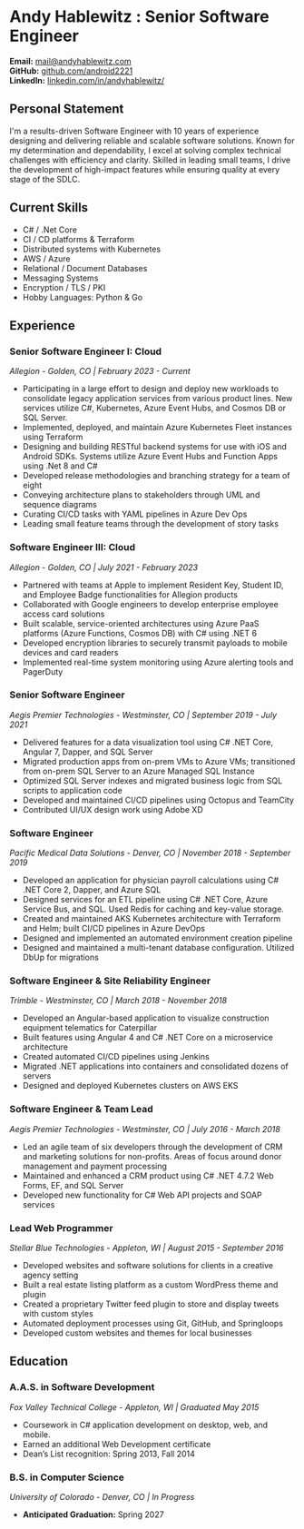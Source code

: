 # Andy Hablewitz : Senior Software Engineer

**Email:** [mail@andyhablewitz.com](mailto:mail@andyhablewitz.com)  
**GitHub:** [github.com/android2221](https://github.com/android2221)  
**LinkedIn:** [linkedin.com/in/andyhablewitz/](https://www.linkedin.com/in/andyhablewitz/)

## **Personal Statement**
I'm a results-driven Software Engineer with 10 years of experience designing and delivering reliable and scalable software solutions. Known for my determination and dependability, I excel at solving complex technical challenges with efficiency and clarity. Skilled in leading small teams, I drive the development of high-impact features while ensuring quality at every stage of the SDLC.

## **Current Skills**

- C# / .Net Core
- CI / CD platforms & Terraform  
- Distributed systems with Kubernetes  
- AWS / Azure  
- Relational / Document Databases  
- Messaging Systems  
- Encryption / TLS / PKI  
- Hobby Languages: Python & Go  

## **Experience**

### **Senior Software Engineer I: Cloud**  
*Allegion - Golden, CO | February 2023 - Current*
- Participating in a large effort to design and deploy new workloads to consolidate legacy application services from various product lines. New services utilize C#, Kubernetes, Azure Event Hubs, and Cosmos DB or SQL Server. 
- Implemented, deployed, and maintain Azure Kubernetes Fleet instances using Terraform
- Designing and building RESTful backend systems for use with iOS and Android SDKs. Systems utilize Azure Event Hubs and Function Apps using .Net 8 and C#
- Developed release methodologies and branching strategy for a team of eight
- Conveying architecture plans to stakeholders through UML and sequence diagrams
- Curating CI/CD tasks with YAML pipelines in Azure Dev Ops
- Leading small feature teams through the development of story tasks

### **Software Engineer III: Cloud**  
*Allegion - Golden, CO | July 2021 - February 2023*
- Partnered with teams at Apple to implement Resident Key, Student ID, and Employee Badge functionalities for Allegion products
- Collaborated with Google engineers to develop enterprise employee access card solutions
- Built scalable, service-oriented architectures using Azure PaaS platforms (Azure Functions, Cosmos DB) with C# using .NET 6
- Developed encryption libraries to securely transmit payloads to mobile devices and card readers
- Implemented real-time system monitoring using Azure alerting tools and PagerDuty

### **Senior Software Engineer**  
*Aegis Premier Technologies - Westminster, CO | September 2019 - July 2021*
- Delivered features for a data visualization tool using C# .NET Core, Angular 7, Dapper, and SQL Server
- Migrated production apps from on-prem VMs to Azure VMs; transitioned from on-prem SQL Server to an Azure Managed SQL Instance
- Optimized SQL Server indexes and migrated business logic from SQL scripts to application code
- Developed and maintained CI/CD pipelines using Octopus and TeamCity
- Contributed UI/UX design work using Adobe XD

### **Software Engineer**  
*Pacific Medical Data Solutions - Denver, CO | November 2018 - September 2019*
- Developed an application for physician payroll calculations using C# .NET Core 2, Dapper, and Azure SQL
- Designed services for an ETL pipeline using C# .NET Core, Azure Service Bus, and SQL. Used Redis for caching and key-value storage.
- Created and maintained AKS Kubernetes architecture with Terraform and Helm; built CI/CD pipelines in Azure DevOps
- Designed and implemented an automated environment creation pipeline 
- Designed and maintained a multi-tenant database configuration. Utilized DbUp for migrations

### **Software Engineer & Site Reliability Engineer**  
*Trimble - Westminster, CO | March 2018 - November 2018*
- Developed an Angular-based application to visualize construction equipment telematics for Caterpillar
- Built features using Angular 4 and C# .NET Core on a microservice architecture
- Created automated CI/CD pipelines using Jenkins
- Migrated .NET applications into containers and consolidated dozens of servers
- Designed and deployed Kubernetes clusters on AWS EKS

### **Software Engineer & Team Lead**  
*Aegis Premier Technologies - Westminster, CO | July 2016 - March 2018*
- Led an agile team of six developers through the development of CRM and marketing solutions for non-profits. Areas of focus around donor management and payment processing
- Maintained and enhanced a CRM product using C# .NET 4.7.2 Web Forms, EF, and SQL Server
- Developed new functionality for C# Web API projects and SOAP services

### **Lead Web Programmer**  
*Stellar Blue Technologies - Appleton, WI | August 2015 - September 2016*
- Developed websites and software solutions for clients in a creative agency setting
- Built a real estate listing platform as a custom WordPress theme and plugin
- Created a proprietary Twitter feed plugin to store and display tweets with custom styles
- Automated deployment processes using Git, GitHub, and Springloops
- Developed custom websites and themes for local businesses

## **Education**

### **A.A.S. in Software Development**  
*Fox Valley Technical College - Appleton, WI | Graduated May 2015*
- Coursework in C# application development on desktop, web, and mobile. 
- Earned an additional Web Development certificate
- Dean’s List recognition: Spring 2013, Fall 2014

### **B.S. in Computer Science**  
*University of Colorado - Denver, CO | In Progress*  
- **Anticipated Graduation:** Spring 2027
